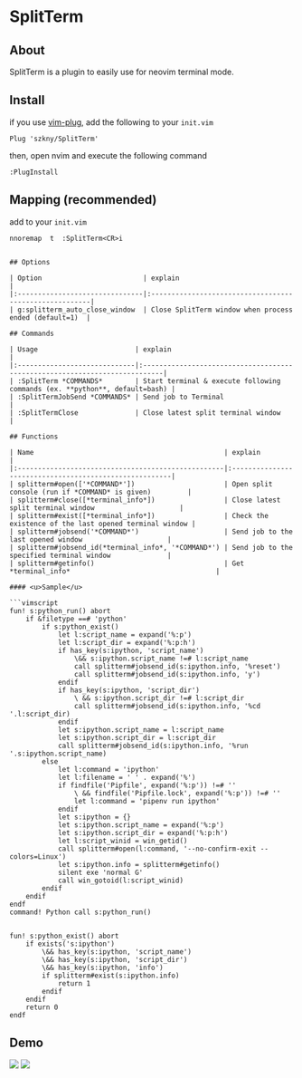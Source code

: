 # SplitTerm

## About

SplitTerm is a plugin to easily use for neovim terminal mode.  

## Install

if you use [vim-plug](https://github.com/junegunn/vim-plug), add the following to your `init.vim`  

```vim
Plug 'szkny/SplitTerm'
```

then, open nvim and execute the following command  

```vim
:PlugInstall
```

## Mapping (recommended)

add to your `init.vim`  

```vimscript
nnoremap  t  :SplitTerm<CR>i


## Options

| Option                         | explain                                                |
|:-------------------------------|:-------------------------------------------------------|
| g:splitterm_auto_close_window  | Close SplitTerm window when process ended (default=1)  |

## Commands

| Usage                        | explain                                                                    |
|:-----------------------------|:---------------------------------------------------------------------------|
| :SplitTerm *COMMANDS*        | Start terminal & execute following commands (ex. **python**, default=bash) |
| :SplitTermJobSend *COMMANDS* | Send job to Terminal                                                       |
| :SplitTermClose              | Close latest split terminal window                                         |

## Functions

| Name                                               | explain                                                |
|:---------------------------------------------------|:-------------------------------------------------------|
| splitterm#open(['*COMMAND*'])                      | Open split console (run if *COMMAND* is given)         |
| splitterm#close([*terminal_info*])                 | Close latest split terminal window                     |
| splitterm#exist([*terminal_info*])                 | Check the existence of the last opened terminal window |
| splitterm#jobsend('*COMMAND*')                     | Send job to the last opened window                     |
| splitterm#jobsend_id(*terminal_info*, '*COMMAND*') | Send job to the specified terminal window              |
| splitterm#getinfo()                                | Get *terminal_info*                                    |

#### <u>Sample</u>

```vimscript
fun! s:python_run() abort
    if &filetype ==# 'python'
        if s:python_exist()
            let l:script_name = expand('%:p')
            let l:script_dir = expand('%:p:h')
            if has_key(s:ipython, 'script_name')
                \&& s:ipython.script_name !=# l:script_name
                call splitterm#jobsend_id(s:ipython.info, '%reset')
                call splitterm#jobsend_id(s:ipython.info, 'y')
            endif
            if has_key(s:ipython, 'script_dir')
                \ && s:ipython.script_dir !=# l:script_dir
                call splitterm#jobsend_id(s:ipython.info, '%cd '.l:script_dir)
            endif
            let s:ipython.script_name = l:script_name
            let s:ipython.script_dir = l:script_dir
            call splitterm#jobsend_id(s:ipython.info, '%run '.s:ipython.script_name)
        else
            let l:command = 'ipython'
            let l:filename = ' ' . expand('%')
            if findfile('Pipfile', expand('%:p')) !=# ''
                \ && findfile('Pipfile.lock', expand('%:p')) !=# ''
                let l:command = 'pipenv run ipython'
            endif
            let s:ipython = {}
            let s:ipython.script_name = expand('%:p')
            let s:ipython.script_dir = expand('%:p:h')
            let l:script_winid = win_getid()
            call splitterm#open(l:command, '--no-confirm-exit --colors=Linux')
            let s:ipython.info = splitterm#getinfo()
            silent exe 'normal G'
            call win_gotoid(l:script_winid)
        endif
    endif
endf
command! Python call s:python_run()


fun! s:python_exist() abort
    if exists('s:ipython')
        \&& has_key(s:ipython, 'script_name')
        \&& has_key(s:ipython, 'script_dir')
        \&& has_key(s:ipython, 'info')
        if splitterm#exist(s:ipython.info)
            return 1
        endif
    endif
    return 0
endf
```

## Demo

![](https://github.com/szkny/SplitTerm/wiki/images/demo1.gif)
![](https://github.com/szkny/SplitTerm/wiki/images/demo2.gif)
